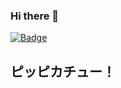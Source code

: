 ### Hi there 👋
[![Badge](https://cp-logo.vercel.app/atcoder/tottan)](https://www.codechef.com/users/tottan)
## ピッピカチュー！

<!--
**tottan-Ampharos/tottan-Ampharos** is a ✨ _special_ ✨ repository because its `README.md` (this file) appears on your GitHub profile.

Here are some ideas to get you started:

- 🔭 I’m currently working on ...
- 🌱 I’m currently learning ...
- 👯 I’m looking to collaborate on ...
- 🤔 I’m looking for help with ...
- 💬 Ask me about ...
- 📫 How to reach me: ...
- 😄 Pronouns: ...
- ⚡ Fun fact: ...
-->
